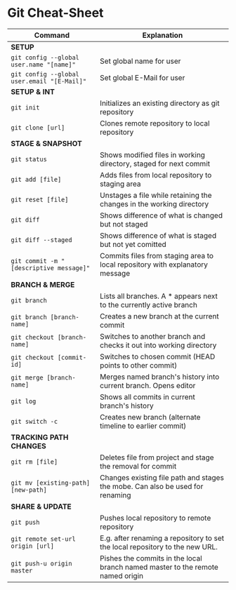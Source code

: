 # Git Cheat-Sheet

| Command                                       | Explanation |
| ----                                          | ----  |
| **SETUP**                                     |       |
| `git config --global user.name "[name]" `     | Set global name for user |
| `git config --global user.email "[E-Mail]"`   | Set global E-Mail for user |
| **SETUP & INT**                               |       |
| `git init`                                    | Initializes an existing directory as git repository |
| `git clone [url]`                             | Clones remote repository to local repository |
| **STAGE & SNAPSHOT**                          |       |
| `git status`                                  | Shows modified files in working directory, staged for next commit |
| `git add [file]`                              | Adds files from local repository to staging area |
| `git reset [file]`                            | Unstages a file while retaining the changes in the working directory |
| `git diff`                                    | Shows difference of what is changed but not staged |
| `git diff --staged`                           | Shows difference of what is staged but not yet comitted |
| `git commit -m "[descriptive message]"`       | Commits files from staging area to local repository with explanatory message |
| **BRANCH & MERGE**                            |       |
| `git branch`                                  | Lists all branches. A * appears next to the currently active branch |
| `git branch [branch-name]`                    | Creates a new branch at the current commit |
| `git checkout [branch-name]`                  | Switches to another branch and checks it out into working directory |
| `git checkout [commit-id]`                    | Switches to chosen commit (HEAD points to other commit) |
| `git merge [branch-name]`                     | Merges named branch's history into current branch. Opens editor |
| `git log`                                     | Shows all commits in current branch's history |
| `git switch -c`                               | Creates new branch (alternate timeline to earlier commit) |
|**TRACKING PATH CHANGES**                      |       |
| `git rm [file]`                               | Deletes file from project and stage the removal for commit |
| `git mv [existing-path][new-path]`            | Changes existing file path and stages the mobe. Can also be used for renaming |
| **SHARE & UPDATE**                            |       |
| `git push`                                    | Pushes local repository to remote repository |
| `git remote set-url origin [url]`             | E.g. after renaming a repository to set the local repository to the new URL. |
| `git push-u origin master`                    | Pishes the commits in the local branch named master to the remote named origin| 

